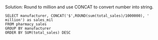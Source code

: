 Solution: Round to million and use CONCAT to convert number into string.

```
SELECT manufacturer, CONCAT('$',ROUND(sum(total_sales)/1000000), ' million') as sales_mil
FROM pharmacy_sales
GROUP BY manufacturer
ORDER BY SUM(total_sales) DESC
```
